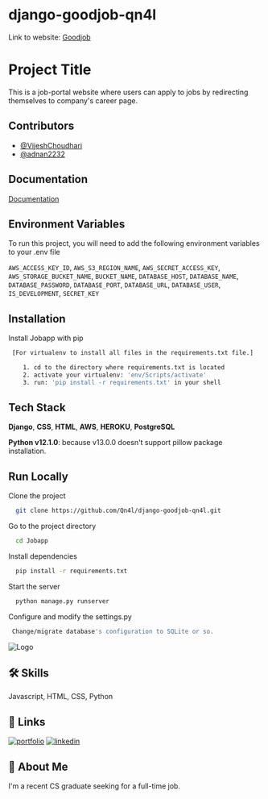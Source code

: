 ﻿# django-goodjob-qn4l
Link to website: [Goodjob](https://www.goodjob-qn4l.tech/)


# Project Title

This is a job-portal website where users can apply to jobs by redirecting themselves to company's career page.

## Contributors

- [@VijeshChoudhari](https://github.com/VijeshChoudhari)
- [@adnan2232](https://github.com/adnan2232)


## Documentation

[Documentation](https://docs.djangoproject.com/en/5.0/)


## Environment Variables

To run this project, you will need to add the following environment variables to your .env file

`AWS_ACCESS_KEY_ID`, `AWS_S3_REGION_NAME`, `AWS_SECRET_ACCESS_KEY`, `AWS_STORAGE_BUCKET_NAME`, `BUCKET_NAME`, `DATABASE_HOST`, `DATABASE_NAME`, `DATABASE_PASSWORD`, `DATABASE_PORT`, `DATABASE_URL`, `DATABASE_USER`, `IS_DEVELOPMENT`, `SECRET_KEY`




## Installation

Install Jobapp with pip

```bash
 [For virtualenv to install all files in the requirements.txt file.]

    1. cd to the directory where requirements.txt is located
    2. activate your virtualenv: 'env/Scripts/activate' 
    3. run: 'pip install -r requirements.txt' in your shell
```
    
## Tech Stack

**Django**, **CSS**, **HTML**, **AWS**, **HEROKU**, **PostgreSQL**

**Python v12.1.0**: because v13.0.0 doesn't support pillow package installation.
## Run Locally

Clone the project

```bash
  git clone https://github.com/Qn4l/django-goodjob-qn4l.git
```

Go to the project directory

```bash
  cd Jobapp
```

Install dependencies

```bash
  pip install -r requirements.txt
```

Start the server

```bash
  python manage.py runserver 
```
Configure and modify the settings.py

```bash
 Change/migrate database's configuration to SQLite or so.
```

![Logo](https://django-access-051810202574.s3-accesspoint.us-east-1.amazonaws.com/app/2logo.svg?response-content-disposition=inline&X-Amz-Security-Token=IQoJb3JpZ2luX2VjEPH%2F%2F%2F%2F%2F%2F%2F%2F%2F%2FwEaCmFwLXNvdXRoLTEiRzBFAiA7l1r9Mi6SKxAdhynTKgcjbkZKhY5WEzaiExw0INnLFwIhALCgZkEf0yxa9Drjlrjzf5z6jUjgTBYo595IlLxCVNzqKu0CCMv%2F%2F%2F%2F%2F%2F%2F%2F%2F%2FwEQABoMMDUxODEwMjAyNTc0IgwqYNAWx%2BqRxjvv7FoqwQKUs1D%2Bs0nPFBETPh4%2B7MyaN9J2KGUZ3Tx8QtUTBYH%2FUsJxaU%2FSSem0ByCh3zF7RDOCONx2j2N6DA%2BzFuyvhxd2CXZRhKATn0vKBjKmLxFivnyaxqveZCoQw6UIN%2B4q8yUF4UKkPLZD0Frs3lpR8aSMZKok9CVshSKaS4TMwNlbDLC8bGRsqy6V90pkQ4%2FBRoK%2FN6VbOsLWzcyw2U2FiVCxac77u6kDQqUPsBaNNmgMiLFetbqkciI70G5jymBGHEiNNRopwf5dsWehSielFvRe6Rbd92LqnAHV9ix7blYz9ypanu%2FUg68raVscr8spbwKi403QZtDepapd0UsLIarVks302yp1jgwU7ctg1r5qmSDJL1edLYL%2FHrqcxF7WF%2FdCzef9TL2eWjt%2BoqKR1YsS3o1%2BJh3n2c8cSCvRpvw4YB4wkZbArgY6swJD%2BIS8qK3bGm%2Fpv37Bs%2BGGm1D0lY9oZWJgEqOZ1mGzfU5YxnIVO8E3FRUOLXNQhsrYn9pYEbyt3tyo2pF56cPYpDqT%2BxbFyLiAf%2BYbmNnxao2EqhlU8PqU0FH%2BfiHO6qP3%2BgSNFDrEuRZBtbt%2BV6didvt%2FENQfw48fxXPCc0EdylJ7rWEFsoWEzs%2Fi8QERdp3MMj6zmDw%2BCSarF3lRaGDEpZKhir%2F0k264NA%2FIPeN0DT4sL2fE%2B2TRzt3NOHIdnOQpIwJukXnYEAVhk%2BmzGk5lUGntSp%2BoYvkdCuaTGWWUcQSNSue04tclAtCZIztv92O0AyKyNfBpXxFi0BQODw7kmfUTATFzOSsMgjpl5jTQM9lusyef0glo6eH2WtdCCTowIeQG66aKrvLCkw00ASr%2BLFPL&X-Amz-Algorithm=AWS4-HMAC-SHA256&X-Amz-Date=20240217T015449Z&X-Amz-SignedHeaders=host&X-Amz-Expires=300&X-Amz-Credential=ASIAQYEBA6PHJ62RILVB%2F20240217%2Fus-east-1%2Fs3%2Faws4_request&X-Amz-Signature=ce1472f92f2739e5eb61a6c1a5b0792ee555a8617c9b68ea5bcf2664a9aded39)


## 🛠 Skills
Javascript, HTML, CSS, Python


## 🔗 Links
[![portfolio](https://img.shields.io/badge/my_portfolio-000?style=for-the-badge&logo=ko-fi&logoColor=white)](https://qnal.my.canva.site/)
[![linkedin](https://img.shields.io/badge/linkedin-0A66C2?style=for-the-badge&logo=linkedin&logoColor=white)](https://www.linkedin.com/in/qn4l/)



## 🚀 About Me
I'm a recent CS graduate seeking for a full-time job.


